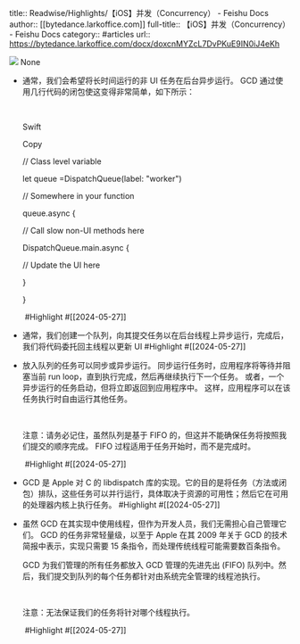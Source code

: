 title:: Readwise/Highlights/【iOS】并发（Concurrency） - Feishu Docs
author:: [[bytedance.larkoffice.com]]
full-title:: 【iOS】并发（Concurrency） - Feishu Docs
category:: #articles
url:: https://bytedance.larkoffice.com/docx/doxcnMYZcL7DvPKuE9IN0iJ4eKh

![](https://readwise-assets.s3.amazonaws.com/static/images/article2.74d541386bbf.png)
None

- 通常，我们会希望将长时间运行的非 UI 任务在后台异步运行。 GCD 通过使用几行代码的闭包使这变得非常简单，如下所示：​
  
  ​
  
  Swift
  
  Copy
  
  // Class level variable​
  
  let queue \=DispatchQueue(label: "worker")​
  
  // Somewhere in your function​
  
  queue.async {​
  
  // Call slow non-UI methods here​
  
  DispatchQueue.main.async {​
  
  // Update the UI here​
  
  }​
  
  }​
  
  ​ #Highlight #[[2024-05-27]]
- 通常，我们创建一个队列，向其提交任务以在后台线程上异步运行，完成后，我们将代码委托回主线程以更新 UI #Highlight #[[2024-05-27]]
- 放入队列的任务可以同步或异步运行。 同步运行任务时，应用程序将等待并阻塞当前 run loop，直到执行完成，然后再继续执行下一个任务。 或者，一个异步运行的任务启动，但将立即返回到应用程序中。 这样，应用程序可以在该任务执行时自由运行其他任务。​
  
  ​
  
  注意：请务必记住，虽然队列是基于 FIFO 的，但这并不能确保任务将按照我们提交的顺序完成。 FIFO 过程适用于任务开始时，而不是完成时。​
  
  ​ #Highlight #[[2024-05-27]]
- GCD 是 Apple 对 C 的 libdispatch 库的实现。它的目的是将任务（方法或闭包）排队，这些任务可以并行运行，具体取决于资源的可用性；然后它在可用的处理器内核上执行任务。 #Highlight #[[2024-05-27]]
- 虽然 GCD 在其实现中使用线程，但作为开发人员，我们无需担心自己管理它们。 GCD 的任务非常轻量级，以至于 Apple 在其 2009 年关于 GCD 的技术简报中表示，实现只需要 15 条指令，而处理传统线程可能需要数百条指令。​
  
  GCD 为我们管理的所有任务都放入 GCD 管理的先进先出 (FIFO) 队列中。然后，我们提交到队列的每个任务都针对由系统完全管理的线程池执行。​
  
  ​
  
  注意：无法保证我们的任务将针对哪个线程执行。​
  
  ​ #Highlight #[[2024-05-27]]